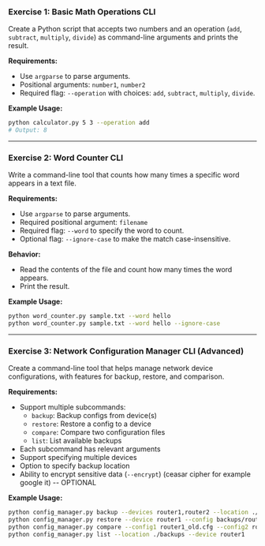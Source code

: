 ### Exercise 1: Basic Math Operations CLI

Create a Python script that accepts two numbers and an operation (`add`, `subtract`, `multiply`, `divide`) as command-line arguments and prints the result.

**Requirements:**
- Use `argparse` to parse arguments.
- Positional arguments: `number1`, `number2`
- Required flag: `--operation` with choices: `add`, `subtract`, `multiply`, `divide`.

**Example Usage:**
```bash
python calculator.py 5 3 --operation add
# Output: 8
```

---

### Exercise 2: Word Counter CLI

Write a command-line tool that counts how many times a specific word appears in a text file.

**Requirements:**
- Use `argparse` to parse arguments.
- Required positional argument: `filename`
- Required flag: `--word` to specify the word to count.
- Optional flag: `--ignore-case` to make the match case-insensitive.

**Behavior:**
- Read the contents of the file and count how many times the word appears.
- Print the result.

**Example Usage:**
```bash
python word_counter.py sample.txt --word hello
python word_counter.py sample.txt --word hello --ignore-case
```

---

### Exercise 3: Network Configuration Manager CLI (Advanced)

Create a command-line tool that helps manage network device configurations, with features for backup, restore, and comparison.

**Requirements:**
- Support multiple subcommands:
  - `backup`: Backup configs from device(s)
  - `restore`: Restore a config to a device
  - `compare`: Compare two configuration files
  - `list`: List available backups
- Each subcommand has relevant arguments
- Support specifying multiple devices
- Option to specify backup location
- Ability to encrypt sensitive data (`--encrypt`) (ceasar cipher for example google it) -- OPTIONAL

**Example Usage:**
```bash
python config_manager.py backup --devices router1,router2 --location ./backups
python config_manager.py restore --device router1 --config backups/router1_20230515.cfg
python config_manager.py compare --config1 router1_old.cfg --config2 router1_new.cfg --output diff.txt
python config_manager.py list --location ./backups --device router1
```